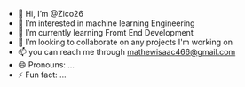 - 👋 Hi, I’m @Zico26
- 👀 I’m interested in machine learning Engineering 
- 🌱 I’m currently learning Fromt End Development 
- 💞️ I’m looking to collaborate on any projects I'm working on 
- 📫 you can reach me through mathewisaac466@gmail.com
- 😄 Pronouns: ...
- ⚡ Fun fact: ...

<!---
Zico26/Zico26 is a ✨ special ✨ repository because its `README.md` (this file) appears on your GitHub profile.
You can click the Preview link to take a look at your changes.
--->
